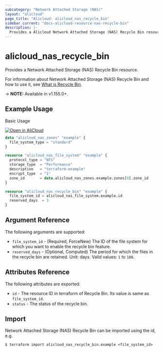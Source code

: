 ```yaml
---
subcategory: "Network Attached Storage (NAS)"
layout: "alicloud"
page_title: "Alicloud: alicloud_nas_recycle_bin"
sidebar_current: "docs-alicloud-resource-nas-recycle-bin"
description: |-
  Provides a Alicloud Network Attached Storage (NAS) Recycle Bin resource.
---
```


# alicloud\_nas\_recycle\_bin

Provides a Network Attached Storage (NAS) Recycle Bin resource.

For information about Network Attached Storage (NAS) Recycle Bin and how to use it, see [What is Recycle Bin](https://www.alibabacloud.com/help/en/doc-detail/264185.html).

-> **NOTE:** Available in v1.155.0+.

## Example Usage

Basic Usage

<div style="display: block;margin-bottom: 40px;"><div class="oics-button" style="float: right;position: absolute;margin-bottom: 10px;">
  <a href="https://api.aliyun.com/api-tools/terraform?resource=alicloud_nas_recycle_bin&exampleId=3d880a4f-bcc5-f243-1c79-905439ec95b411821d47&activeTab=example&spm=docs.r.nas_recycle_bin.0.3d880a4fbc&intl_lang=EN_US" target="_blank">
    <img alt="Open in AliCloud" src="https://img.alicdn.com/imgextra/i1/O1CN01hjjqXv1uYUlY56FyX_!!6000000006049-55-tps-254-36.svg" style="max-height: 44px; max-width: 100%;">
  </a>
</div></div>

```terraform
data "alicloud_nas_zones" "example" {
  file_system_type = "standard"
}

resource "alicloud_nas_file_system" "example" {
  protocol_type = "NFS"
  storage_type  = "Performance"
  description   = "terraform-example"
  encrypt_type  = "1"
  zone_id       = data.alicloud_nas_zones.example.zones[0].zone_id
}

resource "alicloud_nas_recycle_bin" "example" {
  file_system_id = alicloud_nas_file_system.example.id
  reserved_days  = 3
}
```

## Argument Reference

The following arguments are supported:

* `file_system_id` - (Required, ForceNew) The ID of the file system for which you want to enable the recycle bin feature.
* `reserved_days` - (Optional, Computed) The period for which the files in the recycle bin are retained. Unit: days. Valid values: `1` to `180`.

## Attributes Reference

The following attributes are exported:

* `id` - The resource ID in terraform of Recycle Bin. Its value is same as `file_system_id`.
* `status` - The status of the recycle bin.

## Import

Network Attached Storage (NAS) Recycle Bin can be imported using the id, e.g.

```shell
$ terraform import alicloud_nas_recycle_bin.example <file_system_id>
```